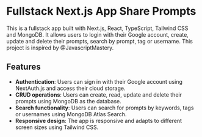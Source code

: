 # Fullstack Next.js App Share Prompts

This is a fullstack app built with Next.js, React, TypeScript, Tailwind CSS and MongoDB. It allows users to login with their Google account, create, update and delete their prompts, search by prompt, tag or username. This project is inspired by @JavascriptMastery.

## Features

- **Authentication**: Users can sign in with their Google account using NextAuth.js and access their cloud storage.
- **CRUD operations**: Users can create, read, update and delete their prompts using MongoDB as the database.
- **Search functionality**: Users can search for prompts by keywords, tags or usernames using MongoDB Atlas Search.
- **Responsive design**: The app is responsive and adapts to different screen sizes using Tailwind CSS.
